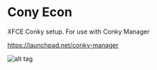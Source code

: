 # Cony Econ

XFCE Conky setup. For use with Conky Manager

https://launchpad.net/conky-manager

![alt tag](https://raw.github.com/username/projectname/branch/path/to/img.png)
